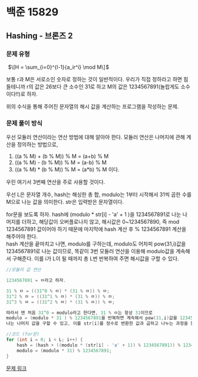 # 백준 15829
## Hashing - 브론즈 2
### 문제 유형

 
$\[H = \sum_{i=0}^{l-1}{a_ir^i} \mod M\] $

보통 r과 M은 서로소인 숫자로 정하는 것이 일반적이다. 우리가 직접 정하라고 하면 힘들테니까 r의 값은 26보다 큰 소수인 31로 하고 M의 값은 1234567891(놀랍게도 소수이다!!)로 하자.

위의 수식을 통해 주어진 문자열의 해시 값을 계산하는 프로그램을 작성하는 문제.


### 문제 풀이 방식

우선 모듈러 연산이라는 연산 방법에 대해 알아야 한다. 모듈러 연산은 나머지에 관해 계산을 정의하는 방법으로,
1. ((a % M) + (b % M)) % M = (a+b) % M
2. ((a % M) - (b % M)) % M = (a-b) % M
3. ((a % M) * (b % M)) % M = (a*b) % M
   이다.

우린 여기서 3번째 연산을 주로 사용할 것이다.   

우선 L은 문자열 개수, hash는 해싱한 총 합, modulo는 1부터 시작해서 31씩 곱한 수를 M으로 나눈 값을 의미한다. str은 입력받은 문자열이다.

for문을 보도록 하자. hash에 (modulo * str[i] - 'a' + 1 )을 1234567891로 나눈 나머지를 더하고, 해당값이 오버플로나지 않고, 해시값은 0~1234567890, 즉 mod 1234567891 값이어야 하기 때문에 마지막에 hash 계산 후 % 1234567891 계산을 해주어야 한다.   
hash 계산을 끝마치고 나면, modulo를 구하는데,
modulo도 어차피 pow(31,i)값을 1234567891로 나눈 값이므로, 똑같이 3번 모듈러 연산을 이용해
modulo값을 계속해서 구해준다. 이를 i가 L이 될 때까지 총 L번 반복하여 주면 해시값을 구할 수 있다.

~~~cpp
//모듈러 값 연산

1234567891 = ㅁ라고 하자.

31 % ㅁ = ((31^0 % ㅁ) * (31 % ㅁ)) % ㅁ;
31^2 % ㅁ = ((31^1 % ㅁ) * (31 % ㅁ)) % ㅁ;
31^3 % ㅁ = ((31^2 % ㅁ) * (31 % ㅁ)) % ㅁ;

따라서 맨 처음 31^0 = modulo라고 한다면, 31 % ㅁ는 항상 31이므로
modulo = (modulo * 31 ) % 1234567891을 반복하면 계속해서 pow(31,i)값을 1234567891로
나는 나머지 값을 구할 수 있고, 이를 str[i]를 정수로 변환한 값과 곱하고 나누는 과정을 통해 문제를 해결했다.
~~~

~~~cpp
//코드 (for문)
for (int i = 0; i < L; i++) {
    hash = (hash + ((modulo * (str[i] - 'a' + 1)) % 1234567891)) % 1234567891;
    modulo = (modulo * 31) % 1234567891;
}
~~~

[문제 링크](https://github.com/tyshim0118/BJ-Codes/blob/main/*BJ15829.cpp)
